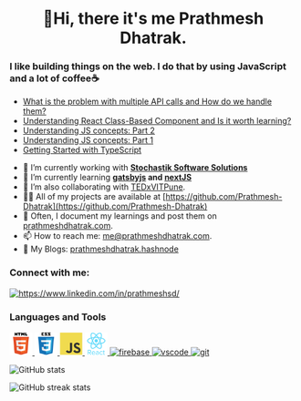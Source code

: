 <h1 align="center">👋Hi, there it's me
Prathmesh Dhatrak.</h1>
<h3 align="left">I like building things on the web.
I do that by using JavaScript and a lot of coffee☕</h3>

<!-- BLOG-POST-LIST:START -->
- [What is the problem with multiple API calls and How do we handle them?](https://blog.prathmeshdhatrak.com/multiple-api-calls-in-react)
- [Understanding React Class-Based Component 
and Is it worth learning?](https://blog.prathmeshdhatrak.com/understanding-react-class-based-component)
- [Understanding JS concepts: Part 2](https://blog.prathmeshdhatrak.com/understanding-js-concepts-part-2)
- [Understanding JS concepts: Part 1](https://blog.prathmeshdhatrak.com/understanding-js-concepts-part-1)
- [Getting Started with TypeScript](https://blog.prathmeshdhatrak.com/getting-started-with-typescript)
<!-- BLOG-POST-LIST:END -->

- 🔭 I’m currently working with [**Stochastik Software Solutions**](https://github.com/stochastic-software)
- 🌱 I’m currently learning **[gatsbyjs](https://www.gatsbyjs.com/) and [nextJS](https://nextjs.org/)**
- 👯 I’m also collaborating with [TEDxVITPune](https://github.com/TEDxVITPune2022).
- 👨‍💻 All of my projects are available at [https://github.com/Prathmesh-Dhatrak](https://github.com/Prathmesh-Dhatrak)
- 🚀 Often, I document my learnings and post them on [prathmeshdhatrak.com](https://prathmeshdhatrak.com/).
- 📫 How to reach me: [me@prathmeshdhatrak.com](mailto:me@prathmeshdhatrak.com).
- 👋 My Blogs: [prathmeshdhatrak.hashnode](https://prathmeshdhatrak.hashnode.dev/)

<h3 align="left">Connect with me:</h3>
<p align="left">
<a href="https://linkedin.com/in/https://www.linkedin.com/in/prathmeshsd/" target="blank"><img align="center" src="https://raw.githubusercontent.com/rahuldkjain/github-profile-readme-generator/master/src/images/icons/Social/linked-in-alt.svg" alt="https://www.linkedin.com/in/prathmeshsd/" height="30" width="40" /></a>
</p>

<h3 align="left">Languages and Tools</h3>
<p align="left">
    <a href="https://www.w3.org/html/" target="_blank"> <img src="https://raw.githubusercontent.com/devicons/devicon/master/icons/html5/html5-original-wordmark.svg" alt="html5" width="40" height="40"/> </a>
    <a href="https://www.w3schools.com/css/" target="_blank"> <img src="https://raw.githubusercontent.com/devicons/devicon/master/icons/css3/css3-original-wordmark.svg" alt="css3" width="40" height="40"/> </a>
    <a href="https://developer.mozilla.org/en-US/docs/Web/JavaScript" target="_blank"> <img src="https://raw.githubusercontent.com/devicons/devicon/master/icons/javascript/javascript-original.svg" alt="javascript" width="40" height="40"/> </a>
<a href="https://reactjs.org/" target="_blank"> <img src="https://raw.githubusercontent.com/devicons/devicon/master/icons/react/react-original-wordmark.svg" alt="react" width="40" height="40"/> </a>
<a href="" target="_blank"> <img src="https://www.vectorlogo.zone/logos/firebase/firebase-icon.svg" alt="firebase" width="40" height="40"/> </a>
<a href="" target="_blank"> <img src="https://www.vectorlogo.zone/logos/visualstudio_code/visualstudio_code-icon.svg" alt="vscode" width="40" height="40"/> </a>
<a href="" target="_blank"> <img src="https://www.vectorlogo.zone/logos/git-scm/git-scm-icon.svg" alt="git" width="40" height="40"/> </a>

![GitHub stats](https://github-readme-stats.vercel.app/api?username=Prathmesh-Dhatrak&show_icons=true)  

![GitHub streak stats](https://github-readme-streak-stats.herokuapp.com/?user=Prathmesh-Dhatrak) 

